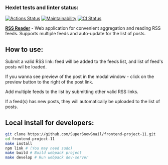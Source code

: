 ### Hexlet tests and linter status:

[![Actions Status](https://github.com/SuperSnowSnail/frontend-project-11/workflows/hexlet-check/badge.svg)](https://github.com/SuperSnowSnail/frontend-project-11/actions)
[![Maintainability](https://api.codeclimate.com/v1/badges/685f1ed058e95e073119/maintainability)](https://codeclimate.com/github/SuperSnowSnail/frontend-project-11/maintainability)
[![CI Status](https://github.com/SuperSnowSnail/frontend-project-11/actions/workflows/rss-reader.yml/badge.svg)](https://github.com/SuperSnowSnail/frontend-project-11/actions/workflows/rss-reader.yml)

**[RSS Reader](https://rss-reader-two.vercel.app/)** - Web application for convenient aggregation and reading RSS feeds. Supports multiple feeds and auto-update for the list of posts.

## How to use:

Submit a valid RSS link: feed will be added to the feeds list, and list of feed's posts wil be loaded.

If you wanna see preview of the post in the modal window - click on the preview button to the right of the post link.

Add multiple feeds to the list by submitting other valid RSS links.

If a feed(s) has new posts, they will automatically be uploaded to the list of posts.

## Local install for developers:

```sh
git clone https://github.com/SuperSnowSnail/frontend-project-11.git
cd frontend-project-11
make install
npm link # (You may need sudo)
make build # Build webpack project
make develop # Run webpack dev-server
```

